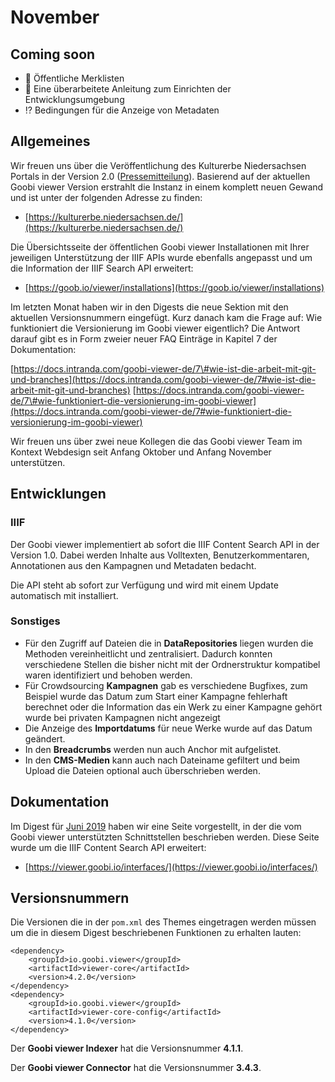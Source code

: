 # November

## Coming soon

* 🔖 Öffentliche Merklisten
* 📝 Eine überarbeitete Anleitung zum Einrichten der Entwicklungsumgebung
* ⁉ Bedingungen für die Anzeige von Metadaten

## Allgemeines

Wir freuen uns über die Veröffentlichung des Kulturerbe Niedersachsen Portals in der Version 2.0 \([Pressemitteilung](https://www.mwk.niedersachsen.de/startseite/aktuelles/presseinformationen/kulturerbe-niedersachsen-de-2-0-181282.html9)\). Basierend auf der aktuellen Goobi viewer Version erstrahlt die Instanz in einem komplett neuen Gewand und ist unter der folgenden Adresse zu finden:

* [https://kulturerbe.niedersachsen.de/](https://kulturerbe.niedersachsen.de/)

Die Übersichtsseite der öffentlichen Goobi viewer Installationen mit Ihrer jeweiligen Unterstützung der IIIF APIs wurde ebenfalls angepasst und um die Information der IIIF Search API erweitert:

* [https://goob.io/viewer/installations](https://goob.io/viewer/installations)

Im letzten Monat haben wir in den Digests die neue Sektion mit den aktuellen Versionsnummern eingefügt. Kurz danach kam die Frage auf: Wie funktioniert die Versionierung im Goobi viewer eigentlich? Die Antwort darauf gibt es in Form zweier neuer FAQ Einträge in Kapitel 7 der Dokumentation:

[https://docs.intranda.com/goobi-viewer-de/7\#wie-ist-die-arbeit-mit-git-und-branches](https://docs.intranda.com/goobi-viewer-de/7#wie-ist-die-arbeit-mit-git-und-branches) [https://docs.intranda.com/goobi-viewer-de/7\#wie-funktioniert-die-versionierung-im-goobi-viewer](https://docs.intranda.com/goobi-viewer-de/7#wie-funktioniert-die-versionierung-im-goobi-viewer)

Wir freuen uns über zwei neue Kollegen die das Goobi viewer Team im Kontext Webdesign seit Anfang Oktober und Anfang November unterstützen.

## Entwicklungen

### IIIF

Der Goobi viewer implementiert ab sofort die IIIF Content Search API in der Version 1.0. Dabei werden Inhalte aus Volltexten, Benutzerkommentaren, Annotationen aus den Kampagnen und Metadaten bedacht.

Die API steht ab sofort zur Verfügung und wird mit einem Update automatisch mit installiert.

### Sonstiges

* Für den Zugriff auf Dateien die in **DataRepositories** liegen wurden die Methoden vereinheitlicht und zentralisiert. Dadurch konnten verschiedene Stellen die bisher nicht mit der Ordnerstruktur kompatibel waren identifiziert und behoben werden.
* Für Crowdsourcing **Kampagnen** gab es verschiedene Bugfixes, zum Beispiel wurde das Datum zum Start einer Kampagne fehlerhaft berechnet oder die Information das ein Werk zu einer Kampagne gehört wurde bei privaten Kampagnen nicht angezeigt
* Die Anzeige des **Importdatums** für neue Werke wurde auf das Datum geändert.
* In den **Breadcrumbs** werden nun auch Anchor mit aufgelistet.
* In den **CMS-Medien** kann auch nach Dateiname gefiltert und beim Upload die Dateien optional auch überschrieben werden.

## Dokumentation

Im Digest für [Juni 2019](6.md#dokumentation) haben wir eine Seite vorgestellt, in der die vom Goobi viewer unterstützten Schnittstellen beschrieben werden. Diese Seite wurde um die IIIF Content Search API erweitert:

* [https://viewer.goobi.io/interfaces/](https://viewer.goobi.io/interfaces/)

## Versionsnummern

Die Versionen die in der `pom.xml` des Themes eingetragen werden müssen um die in diesem Digest beschriebenen Funktionen zu erhalten lauten:

```markup
<dependency>
    <groupId>io.goobi.viewer</groupId>
    <artifactId>viewer-core</artifactId>
    <version>4.2.0</version>
</dependency>
<dependency>
    <groupId>io.goobi.viewer</groupId>
    <artifactId>viewer-core-config</artifactId>
    <version>4.1.0</version>
</dependency>
```

Der **Goobi viewer Indexer** hat die Versionsnummer **4.1.1**. 

Der **Goobi viewer Connector** hat die Versionsnummer **3.4.3**.

